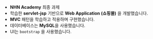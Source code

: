 - **NHN Academy** 최종 과제
- 학습한 **servlet-jsp** 기반으로 **Web Application (쇼핑몰)** 을 개발했습니다.
- **MVC** 패턴을 학습하고 적용하며 구현했습니다.
- 데이터베이스는 **MySQL**을 사용했습니다.
- UI는 `bootstrap` 을 사용했습니다.